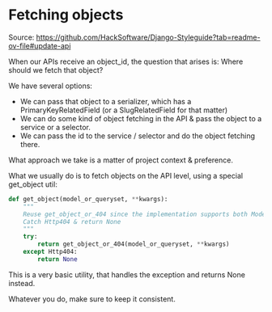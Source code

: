 # Fetching objects

Source: https://github.com/HackSoftware/Django-Styleguide?tab=readme-ov-file#update-api

When our APIs receive an object_id, the question that arises is: Where should we fetch that object?

We have several options:

* We can pass that object to a serializer, which has a PrimaryKeyRelatedField (or a SlugRelatedField for that matter)
* We can do some kind of object fetching in the API & pass the object to a service or a selector.
* We can pass the id to the service / selector and do the object fetching there.

What approach we take is a matter of project context & preference.

What we usually do is to fetch objects on the API level, using a special get_object util:

```python
def get_object(model_or_queryset, **kwargs):
    """
    Reuse get_object_or_404 since the implementation supports both Model && queryset.
    Catch Http404 & return None
    """
    try:
        return get_object_or_404(model_or_queryset, **kwargs)
    except Http404:
        return None
```
This is a very basic utility, that handles the exception and returns None instead.

Whatever you do, make sure to keep it consistent.
